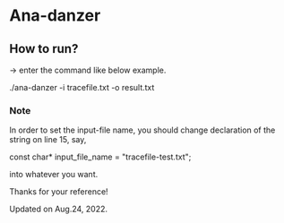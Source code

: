 # Ana-danzer

## How to run?
-> enter the command like below example.

./ana-danzer -i tracefile.txt -o result.txt


### Note

In order to set the input-file name, you should change declaration of the string on line 15, say,

const char* input_file_name = "tracefile-test.txt";

into whatever you want.


Thanks for your reference!

Updated on Aug.24, 2022.

